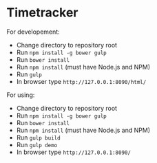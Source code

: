 # Timetracker

For developement:

* Change directory to repository root
* Run `npm install -g bower gulp`
* Run `bower install`
* Run `npm install` (must have Node.js and NPM)
* Run `gulp`
* In browser type `http://127.0.0.1:8090/html/`

For using:

* Change directory to repository root
* Run `npm install -g bower gulp`
* Run `bower install`
* Run `npm install` (must have Node.js and NPM)
* Run `gulp build`
* Run `gulp demo`
* In browser type `http://127.0.0.1:8090/`
